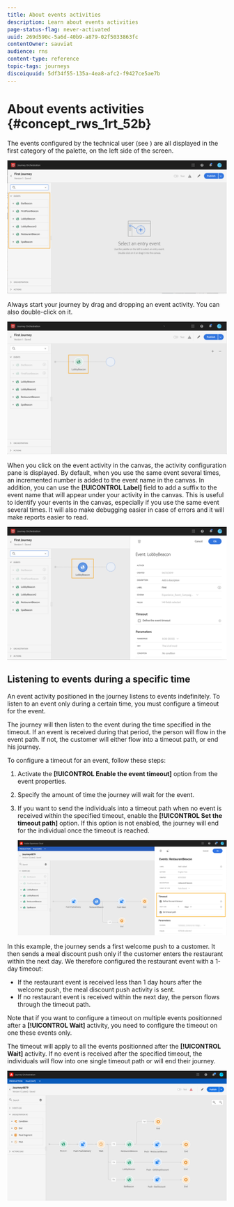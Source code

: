 ```yaml
---
title: About events activities
description: Learn about events activities
page-status-flag: never-activated
uuid: 269d590c-5a6d-40b9-a879-02f5033863fc
contentOwner: sauviat
audience: rns
content-type: reference
topic-tags: journeys
discoiquuid: 5df34f55-135a-4ea8-afc2-f9427ce5ae7b
---
```


# About events activities {#concept_rws_1rt_52b}

The events configured by the technical user (see [](../event/about-events.md)) are all displayed in the first category of the palette, on the left side of the screen.

 ![](../assets/journey43.png)

Always start your journey by drag and dropping an event activity. You can also double-click on it.

 ![](../assets/journey44.png)

When you click on the event activity in the canvas, the activity configuration pane is displayed. By default, when you use the same event several times, an incremented number is added to the event name in the canvas. In addition, you can use the **[!UICONTROL Label]** field to add a suffix to the event name that will appear under your activity in the canvas. This is useful to identify your events in the canvas, especially if you use the same event several times. It will also make debugging easier in case of errors and it will make reports easier to read.

 ![](../assets/journey33.png)

## Listening to events during a specific time

An event activity positioned in the journey listens to events indefinitely. To listen to an event only during a certain time, you must configure a timeout for the event.

The journey will then listen to the event during the time specified in the timeout. If an event is received during that period, the person will flow in the event path. If not, the customer will either flow into a timeout path, or end his journey.

To configure a timeout for an event, follow these steps:

1. Activate the **[!UICONTROL Enable the event timeout]** option from the event properties.

1. Specify the amount of time the journey will wait for the event.

1. If you want to send the individuals into a timeout path when no event is received within the specified timeout, enable the **[!UICONTROL Set the timeout path]** option. If this option is not enabled, the journey will end for the individual once the timeout is reached.

    ![](../assets/event-timeout.png)

In this example, the journey sends a first welcome push to a customer. It then sends a meal discount push only if the customer enters the restaurant within the next day. We therefore configured the restaurant event with a 1-day timeout:

* If the restaurant event is received less than 1 day hours after the welcome push, the meal discount push activity is sent.
* If no restaurant event is received within the next day, the person flows through the timeout path.

Note that if you want to configure a timeout on multiple events positionned after a **[!UICONTROL Wait]** activity, you need to configure the timeout on one these events only.

The timeout will apply to all the events positionned after the **[!UICONTROL Wait]** activity. If no event is received after the specified timeout, the individuals will flow into one single timeout path or will end their journey.

![](../assets/event-timeout-group.png)
